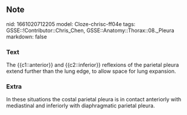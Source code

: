 ## Note
nid: 1661020712205
model: Cloze-chrisc-ff04e
tags: GSSE::!Contributor::Chris_Chen, GSSE::Anatomy::Thorax::08._Pleura
markdown: false

### Text
The {{c1::anterior}} and {{c2::inferior}} reflexions of the parietal pleura extend further than the lung edge, to allow space for lung expansion.

### Extra
In these situations the costal parietal pleura is in contact anteriorly with mediastinal and inferiorly with diaphragmatic parietal pleura.
